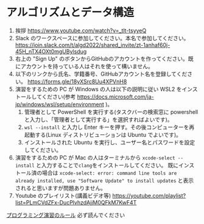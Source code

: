 # アルゴリズムとデータ構造

1. 挨拶
https://www.youtube.com/watch?v=_tlt-tsyyeQ
1. Slack のワークスペースに参加してください。本名で参加してください。
https://join.slack.com/t/algd2022/shared_invite/zt-1anhaf60j-45H_nTX4OXt0mgUBylsdug
1. 右上の "Sign Up" のボタンからGitHubのアカウントを作ってください。既にアカウントを持っている人はそれを使って構いません。
1. 以下のリンクから氏名、学籍番号、GitHubアカウント名を登録してください。
https://forms.gle/18yXSrc8Uu4XPVnH8
1. 演習をするための PC が Windows の人は以下の説明に従い WSL2 をインストールしてください(参考 https://docs.microsoft.com/ja-jp/windows/wsl/setup/environment )。
	1. 管理者として PowerShell を実行する(タスクバーの検索窓に powershell と入力し、「管理者として実行する」を選択すればよいです)。
	1. `wsl --install` と入力し Enter キーを押す。その後コンピューターを再起動する(Linux ディストリビューションは Ubuntu でよいです)。
	1. インストールされた Ubuntu を実行し、ユーザー名とパスワードを設定してください。
1. 演習をするための PC が Mac の人はターミナルから `xcode-select --install` と入力することで`clang`をインストールしてください。
既にインストール済の場合は
```xcode-select: error: command line tools are already installed, use "Software Update" to install updates```
と表示されると思いますが問題ありません。
1. Youtube のプレイリスト(講義ビデオ等)
https://youtube.com/playlist?list=PLmCVdZFx-DucPlvhzdAjjM0QFkM7KwF4T

[プログラミング演習のルール](/RULES.md) 必ず読んでください
